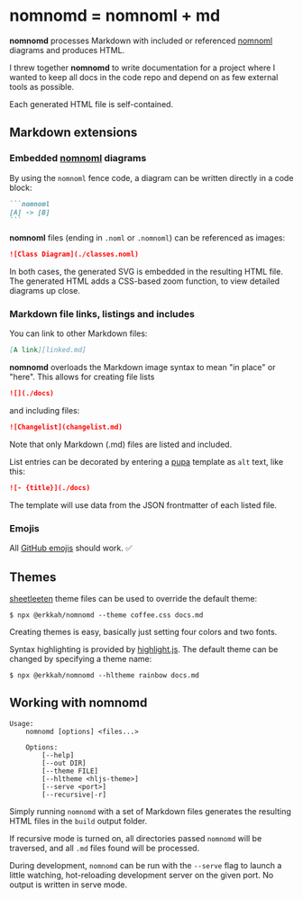 # nomnomd = nomnoml + md

**nomnomd** processes Markdown with included or referenced [nomnoml] diagrams and produces HTML.

I threw together **nomnomd** to write documentation for a project where I wanted to keep all docs in the code repo and depend on as few external tools as possible.

Each generated HTML file is self-contained.

## Markdown extensions

### Embedded [nomnoml] diagrams

By using the `nomnoml` fence code, a diagram can be written directly in a code block:

~~~markdown
```nomnoml
[A] -> [B]
```
~~~

**nomnoml** files (ending in `.noml` or `.nomnoml`) can be referenced as images:

```markdown
![Class Diagram](./classes.noml)
```

In both cases, the generated SVG is embedded in the resulting HTML file.
The generated HTML adds a CSS-based zoom function, to view detailed diagrams up close.

### Markdown file links, listings and includes

You can link to other Markdown files:

```markdown
[A link][linked.md]
```

**nomnomd** overloads the Markdown image syntax to mean "in place" or "here".
This allows for creating file lists

```markdown
![](./docs)
```

and including files:

```markdown
![Changelist](changelist.md)
```

Note that only Markdown (.md) files are listed and included.

List entries can be decorated by entering a [pupa] template as `alt` text, like this:

```markdown
![- {title}](./docs)
```

The template will use data from the JSON frontmatter of each listed file.

### Emojis

All [GitHub emojis](https://github.com/ikatyang/emoji-cheat-sheet/blob/master/README.md) should work. :white_check_mark:

## Themes

[sheetleeten] theme files can be used to override the default theme:

```shell
$ npx @erkkah/nomnomd --theme coffee.css docs.md
```

Creating themes is easy, basically just setting four colors and two fonts.

Syntax highlighting is provided by [highlight.js]. The default theme can be changed by specifying a theme name:

```shell
$ npx @erkkah/nomnomd --hltheme rainbow docs.md
```

## Working with **nomnomd**

```
Usage:
    nomnomd [options] <files...>

    Options:
        [--help]
        [--out DIR]
        [--theme FILE]
        [--hltheme <hljs-theme>]
        [--serve <port>]
        [--recursive|-r]
```

Simply running `nomnomd` with a set of Markdown files generates the resulting HTML files in the `build` output folder.

If recursive mode is turned on, all directories passed `nomnomd` will be traversed, and all `.md` files found will be processed.

During development, `nomnomd` can be run with the `--serve` flag to launch a little watching, hot-reloading development server on the given port. No output is written in serve mode.

[sheetleeten]: https://erkkah.github.io/sheetleeten
[nomnoml]: https://nomnoml.com
[highlight.js]: https://highlightjs.org
[pupa]: https://www.npmjs.com/package/pupa

